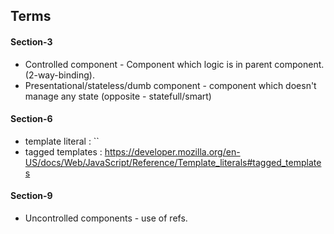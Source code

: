 ## Terms
#### Section-3

- Controlled component - Component which logic is in parent component. (2-way-binding).
- Presentational/stateless/dumb component - component which doesn't manage any state (opposite - statefull/smart)

#### Section-6 
- template literal : ``
- tagged templates : https://developer.mozilla.org/en-US/docs/Web/JavaScript/Reference/Template_literals#tagged_templates

#### Section-9
- Uncontrolled components - use of refs.
